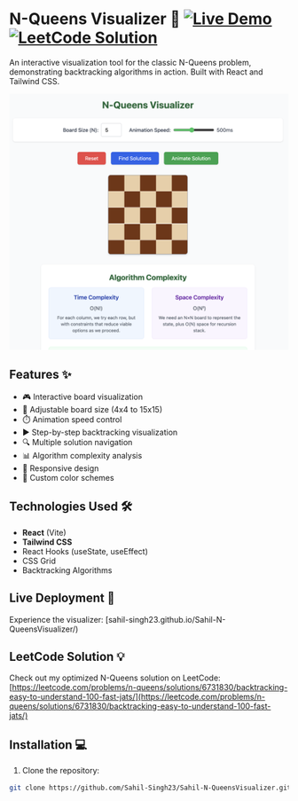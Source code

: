 # N-Queens Visualizer 👑 [![Live Demo](https://img.shields.io/badge/Demo-Live-green)](https://sahil-n-queens-visualizer.vercel.app/) [![LeetCode Solution](https://img.shields.io/badge/LeetCode-Solution-blue)](https://leetcode.com/problems/n-queens/solutions/6731830/backtracking-easy-to-understand-100-fast-jats/)

An interactive visualization tool for the classic N-Queens problem, demonstrating backtracking algorithms in action. Built with React and Tailwind CSS.

![Demo Screenshot](./public/demo.png)

## Features ✨

- 🎮 Interactive board visualization
- 🔢 Adjustable board size (4x4 to 15x15)
- ⏱️ Animation speed control
- ▶️ Step-by-step backtracking visualization
- 🔍 Multiple solution navigation
- 📊 Algorithm complexity analysis
- 📱 Responsive design
- 🎨 Custom color schemes

## Technologies Used 🛠️

- **React** (Vite)
- **Tailwind CSS**
- React Hooks (useState, useEffect)
- CSS Grid
- Backtracking Algorithms

## Live Deployment 🚀

Experience the visualizer: [sahil-singh23.github.io/Sahil-N-QueensVisualizer/)

## LeetCode Solution 💡

Check out my optimized N-Queens solution on LeetCode:  
[https://leetcode.com/problems/n-queens/solutions/6731830/backtracking-easy-to-understand-100-fast-jats/](https://leetcode.com/problems/n-queens/solutions/6731830/backtracking-easy-to-understand-100-fast-jats/)

## Installation 💻

1. Clone the repository:

```bash
git clone https://github.com/Sahil-Singh23/Sahil-N-QueensVisualizer.git
```
